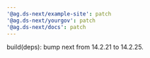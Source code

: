 ```yaml
---
'@ag.ds-next/example-site': patch
'@ag.ds-next/yourgov': patch
'@ag.ds-next/docs': patch
---
```


build(deps): bump next from 14.2.21 to 14.2.25.
